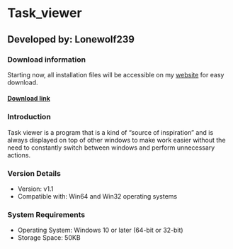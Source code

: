 # **Task_viewer**
## Developed by: **Lonewolf239**

### Download information
Starting now, all installation files will be accessible on my [website](https://base-escape.ru) for easy download.
#### **[Download link](https://base-escape.ru/downloads/Task_viewer.exe)**

### Introduction
Task viewer is a program that is a kind of “source of inspiration” and is always displayed on top of other windows to make work easier without the need to constantly switch between windows and perform unnecessary actions.

### Version Details
- Version: v1.1
- Compatible with: Win64 and Win32 operating systems

### System Requirements
- Operating System: Windows 10 or later (64-bit or 32-bit)
- Storage Space: 50KB